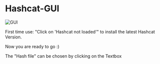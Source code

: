 # Hashcat-GUI

![GUI](https://i.gyazo.com/36cda67bb97828a6008dd3cdcc64e118.png)

First time use:
"Click on 'Hashcat not loaded'" to install the latest Hashcat Version.

Now you are ready to go :)

The "Hash file" can be chosen by clicking on the Textbox
